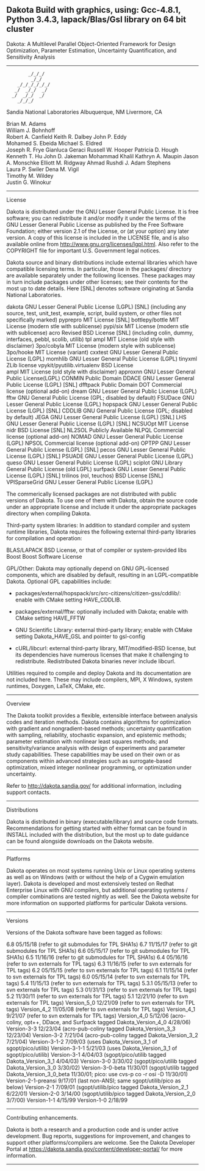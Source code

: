 Dakota Build with graphics, using: Gcc-4.8.1, Python 3.4.3, lapack/Blas/Gsl library on 64 bit cluster
------------------------------------------------------------------------------

Dakota:
A Multilevel Parallel Object-Oriented Framework for Design Optimization,
Parameter Estimation, Uncertainty Quantification, and Sensitivity Analysis 

------------------------------------------------------------------------------
            _/_/_/   
             _/_/    
        _/_/_/_/_/_/ 
       _/  _/_/  _/  
      _/  _/_/  _/  
        _/_/_/       
   
Sandia National Laboratories
      Albuquerque, NM
       Livermore, CA

Brian M. Adams                                       
William J. Bohnhoff                                  
Robert A. Canfield
Keith R. Dalbey
John P. Eddy	                               	 
Mohamed S. Ebeida
Michael S. Eldred                             	 
Joseph R. Frye
Gianluca Geraci
Russell W. Hooper
Patricia D. Hough		       
Kenneth T. Hu
John D. Jakeman
Mohammad Khalil
Kathryn A. Maupin
Jason A. Monschke
Elliott M. Ridgway
Ahmad Rushdi
J. Adam Stephens                             	 
Laura P. Swiler
Dena M. Vigil			       
Timothy M. Wildey		       
Justin G. Winokur		       

------------------------------------------------------------------------------
License

Dakota is distributed under the GNU Lesser General Public License.  It
is free software; you can redistribute it and/or modify it under the
terms of the GNU Lesser General Public License as published by the
Free Software Foundation; either version 2.1 of the License, or (at
your option) any later version.  A copy of this license is included in
the LICENSE file, and is also available online from
http://www.gnu.org/licenses/lgpl.html.  Also refer to the COPYRIGHT
file for important U.S. Government legal notices.

Dakota source and binary distributions include external libraries
which have compatible licensing terms.  In particular, those in the
packages/ directory are available separately under the following
licenses.  These packages may in turn include packages under other
licenses; see their contents for the most up to date details.  Here
[SNL] denotes software originating at Sandia National Laboratories.

dakota	      	    GNU Lesser General Public License (LGPL) [SNL]
		    (including any source, test, unit_test, example,
		     script, build system, or other files not
		     specifically marked)
  pyprepro          MIT License [SNL]
    bottlepy/bottle MIT License (modern stle with sublicense)
    pypi/six        MIT License (modern stle with sublicense)
  acro              Revised BSD License [SNL]
    (including colin, dummy, interfaces, pebbl, scolib, utilib)
    tpl
      ampl          MIT License (old style with disclaimer)
      3po/cobyla    MIT License (modern style with sublicense)
      3po/hooke	    MIT License (variant)
      cxxtest	    GNU Lesser General Public License (LGPL)
      momhlib	    GNU Lesser General Public License (LGPL)
      tinyxml	    ZLib license
      vpykit/pyutilib.virtualenv  BSD License  
  ampl		    MIT License (old style with disclaimer)
  approxnn          GNU Lesser General Public License(LGPL)
  CONMIN	    Public Domain
  DDACE		    GNU Lesser General Public License (LGPL) [SNL]
  dfftpack	    Public Domain
  DOT		    Commercial license (optional add-on)
  dream		    GNU Lesser General Public License (LGPL)
  fftw	    	    GNU General Public License (GPL; disabled by default)
  FSUDace	    GNU Lesser General Public License (LGPL)
  hopspack	    GNU Lesser General Public License (LGPL) [SNL]
    CDDLIB	    GNU General Public License (GPL; disabled by default)
  JEGA		    GNU Lesser General Public License (LGPL) [SNL]
  LHS		    GNU Lesser General Public License (LGPL) [SNL]
  NCSUOpt	    MIT License
  nidr		    BSD License [SNL]
  NL2SOL	    Publicly Available
  NLPQL		    Commercial license (optional add-on)
  NOMAD		    GNU Lesser General Public License (LGPL)
  NPSOL		    Commercial license (optional add-on)
  OPTPP		    GNU Lesser General Public License (LGPL) [SNL]
  pecos		    GNU Lesser General Public License (LGPL) [SNL]
  PSUADE	    GNU Lesser General Public License (LGPL)
  queso		    GNU Lesser General Public License (LGPL)
  sciplot	    GNU Library General Public License (old LGPL)
  surfpack	    GNU Lesser General Public License (LGPL) [SNL]
  trilinos	    (rol, teuchos) BSD License [SNL]
  VPISparseGrid     GNU Lesser General Public License (LGPL)

The commerically licensed packages are not distributed with public
versions of Dakota.  To use one of them with Dakota, obtain the source
code under an appropriate license and include it under the appropriate
packages directory when compiling Dakota.

Third-party system libraries: In addition to standard compiler and
system runtime libraries, Dakota requires the following external
third-party libraries for compilation and operation:

  BLAS/LAPACK	    BSD License, or that of compiler or system-provided libs
  Boost		    Boost Software License

GPL/Other: Dakota may optionally depend on GNU GPL-licensed
components, which are disabled by default, resulting in an
LGPL-compatible Dakota.  Optional GPL capabilities include:

 * packages/external/hopspack/src/src-citizens/citizen-gss/cddlib/:
   enable with CMake setting HAVE_CDDLIB.

 * packages/external/fftw: optionally included with Dakota; enable 
   with CMake setting HAVE_FFTW

 * GNU Scientific Library: external third-party library; enable with
   CMake setting Dakota_HAVE_GSL and pointer to gsl-config

 * cURL/libcurl: external third-party library, MIT/modified-BSD
   license, but its dependencies have numerous licenses that make it
   challenging to redistribute.  Redistributed Dakota binaries never
   include libcurl.

Utilities required to compile and deploy Dakota and its documentation
are not included here.  These may include compilers, MPI, X Windows,
system runtimes, Doxygen, LaTeX, CMake, etc.

------------------------------------------------------------------------------
Overview

The Dakota toolkit provides a flexible, extensible interface between analysis 
codes and iteration methods. Dakota contains algorithms for optimization with 
gradient and nongradient-based methods; uncertainty quantification with 
sampling, reliability, stochastic expansion, and epistemic methods; parameter 
estimation with nonlinear least squares methods; and sensitivity/variance 
analysis with design of experiments and parameter study capabilities.  These 
capabilities may be used on their own or as components within advanced 
strategies such as surrogate-based optimization, mixed integer nonlinear 
programming, or optimization under uncertainty.

Refer to http://dakota.sandia.gov/ for additional information,
including support contacts.

------------------------------------------------------------------------------
Distributions

Dakota is distributed in binary (executable/library) and source code
formats.  Recommendations for getting started with either format can
be found in INSTALL included with the distribution, but the most up to
date guidance can be found alongside downloads on the Dakota website.

------------------------------------------------------------------------------
Platforms

Dakota operates on most systems running Unix or Linux operating
systems as well as on Windows (with or without the help of a Cygwin
emulation layer).  Dakota is developed and most extensively tested on
Redhat Enterprise Linux with GNU compilers, but additional operating
systems / compiler combinations are tested nightly as well.  See the
Dakota website for more information on supported platforms for
particular Dakota versions.

------------------------------------------------------------------------------
Versions

Versions of the Dakota software have been tagged as follows:

6.8		   05/15/18 (refer to git submodules for TPL SHA1s)
6.7		   11/15/17 (refer to git submodules for TPL SHA1s)
6.6		   05/15/17 (refer to git submodules for TPL SHA1s)
6.5		   11/16/16 (refer to git submodules for TPL SHA1s)
6.4		   05/16/16 (refer to svn externals for TPL tags)
6.3		   11/16/15 (refer to svn externals for TPL tags)
6.2		   05/15/15 (refer to svn externals for TPL tags)
6.1		   11/15/14 (refer to svn externals for TPL tags)
6.0		   05/15/14 (refer to svn externals for TPL tags)
5.4                11/15/13 (refer to svn externals for TPL tags)
5.3.1              05/15/13 (refer to svn externals for TPL tags)
5.3                01/31/13 (refer to svn externals for TPL tags)
5.2                11/30/11 (refer to svn externals for TPL tags)
5.1                12/21/10 (refer to svn externals for TPL tags)
Version_5_0        12/21/09 (refer to svn externals for TPL tags)
Version_4_2        11/05/08 (refer to svn externals for TPL tags)
Version_4_1         9/21/07 (refer to svn externals for TPL tags)
Version_4_0         5/12/06 (acro-coliny, opt++, DDace, and Surfpack tagged
                             Dakota_Version_4_0 4/28/06)
Version-3-3        12/23/04 (acro-pub-coliny tagged Dakota_Version_3_3 12/23/04)
Version-3-2         7/21/04 (acro-pub-coliny tagged Dakota_Version_3_2  7/21/04)
Version-3-1-2       7/09/03 (uses Dakota_Version_3_1 of sgopt/pico/utilib)
Version-3-1-1       5/21/03 (uses Dakota_Version_3_1 of sgopt/pico/utilib)
Version-3-1         4/04/03 (sgopt/pico/utilib tagged Dakota_Version_3_1
                             4/04/03)
Version-3-0         3/30/02 (sgopt/pico/utilib tagged Dakota_Version_3_0
                             3/30/02)
Version-3-0-beta   11/30/01 (sgopt/utilib tagged Dakota_Version_3_0_beta
                             11/30/01; pico: use cvs-p co -r osi -D 11/30/01)
Version-2-1-preansi 9/17/01 (last non-ANSI; same sgopt/utilib/pico as below)
Version-2-1         7/09/01 (sgopt/utilib/pico tagged Dakota_Version_2_1
                             6/22/01)
Version-2-0         3/14/00 (sgopt/utilib/pico tagged Dakota_Version_2_0 3/7/00)
Version-1-1         4/15/99
Version-1-0         2/18/99

------------------------------------------------------------------------------
Contributing enhancements.

Dakota is both a research and a production code and is under active
development.  Bug reports, suggestions for improvement, and changes to
support other platforms/compilers are welcome.  See the Dakota
Developer Portal at https://dakota.sandia.gov/content/developer-portal/
for more information.

------------------------------------------------------------------------------
